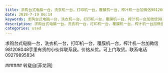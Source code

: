 ```yaml
---
title: 求购台式电脑一台，洗衣机一台，打印机一台，覆膜机一台，榨汁机一台加微信981208048
date: 2018-7-19 06:14
keywords: 求购台式电脑一台，洗衣机一台，打印机一台，覆膜机一台，榨汁机一台加微信981208048
description: 求购台式电脑一台，洗衣机一台，打印机一台，覆膜机一台，榨汁机一台加微信981208048手里有货的小伙伴联系我。价格从优。可上门取货。联系电话09279895834
categories: used
---
```

<td class="t_f" id="postmessage_1526974">

求购台式电脑一台，洗衣机一台，打印机一台，覆膜机一台，榨汁机一台加微信981208048手里有货的小伙伴联系我。价格从优。可上门取货。联系电话09279895834<br/>
</td>
###### 转载自[菲龙网]